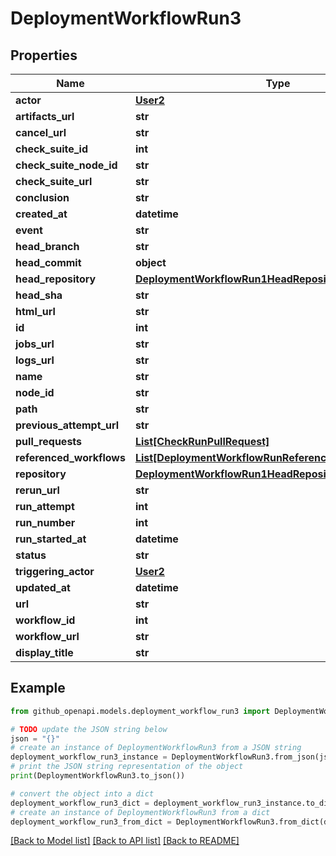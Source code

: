 # DeploymentWorkflowRun3


## Properties

Name | Type | Description | Notes
------------ | ------------- | ------------- | -------------
**actor** | [**User2**](User2.md) |  | 
**artifacts_url** | **str** |  | [optional] 
**cancel_url** | **str** |  | [optional] 
**check_suite_id** | **int** |  | 
**check_suite_node_id** | **str** |  | 
**check_suite_url** | **str** |  | [optional] 
**conclusion** | **str** |  | 
**created_at** | **datetime** |  | 
**event** | **str** |  | 
**head_branch** | **str** |  | 
**head_commit** | **object** |  | [optional] 
**head_repository** | [**DeploymentWorkflowRun1HeadRepository**](DeploymentWorkflowRun1HeadRepository.md) |  | [optional] 
**head_sha** | **str** |  | 
**html_url** | **str** |  | 
**id** | **int** |  | 
**jobs_url** | **str** |  | [optional] 
**logs_url** | **str** |  | [optional] 
**name** | **str** |  | 
**node_id** | **str** |  | 
**path** | **str** |  | 
**previous_attempt_url** | **str** |  | [optional] 
**pull_requests** | [**List[CheckRunPullRequest]**](CheckRunPullRequest.md) |  | 
**referenced_workflows** | [**List[DeploymentWorkflowRunReferencedWorkflowsInner]**](DeploymentWorkflowRunReferencedWorkflowsInner.md) |  | [optional] 
**repository** | [**DeploymentWorkflowRun1HeadRepository**](DeploymentWorkflowRun1HeadRepository.md) |  | [optional] 
**rerun_url** | **str** |  | [optional] 
**run_attempt** | **int** |  | 
**run_number** | **int** |  | 
**run_started_at** | **datetime** |  | 
**status** | **str** |  | 
**triggering_actor** | [**User2**](User2.md) |  | 
**updated_at** | **datetime** |  | 
**url** | **str** |  | 
**workflow_id** | **int** |  | 
**workflow_url** | **str** |  | [optional] 
**display_title** | **str** |  | 

## Example

```python
from github_openapi.models.deployment_workflow_run3 import DeploymentWorkflowRun3

# TODO update the JSON string below
json = "{}"
# create an instance of DeploymentWorkflowRun3 from a JSON string
deployment_workflow_run3_instance = DeploymentWorkflowRun3.from_json(json)
# print the JSON string representation of the object
print(DeploymentWorkflowRun3.to_json())

# convert the object into a dict
deployment_workflow_run3_dict = deployment_workflow_run3_instance.to_dict()
# create an instance of DeploymentWorkflowRun3 from a dict
deployment_workflow_run3_from_dict = DeploymentWorkflowRun3.from_dict(deployment_workflow_run3_dict)
```
[[Back to Model list]](../README.md#documentation-for-models) [[Back to API list]](../README.md#documentation-for-api-endpoints) [[Back to README]](../README.md)


